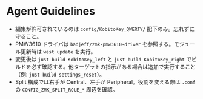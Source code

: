 # Agent Guidelines

- 編集が許可されているのは `config/KobitoKey_QWERTY/` 配下のみ。忘れずに守ること。
- PMW3610 ドライバは `badjeff/zmk-pmw3610-driver` を参照する。モジュール更新時は `west update` を実行。
- 変更後は `just build KobitoKey_left` と `just build KobitoKey_right` でビルドを必ず確認する。他ターゲットの指示がある場合は追加で実行すること（例: `just build settings_reset`）。
- Split 構成では右手が Central、左手が Peripheral。役割を変える際は `.conf` の `CONFIG_ZMK_SPLIT_ROLE_*` 周辺を確認。

